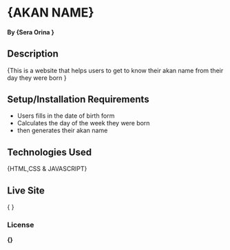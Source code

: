 # {AKAN NAME}
#### By **{Sera  Orina }**
## Description
{This is a website that helps users to get to know their akan name from their day they were born }
## Setup/Installation Requirements
* Users fills in the date of birth form
* Calculates the day of the week they were born
* then generates their akan name

## Technologies Used
{HTML,CSS & JAVASCRIPT}
## Live Site
  { <a href="https://seraorina.github.io/Akan/"></a>}
### License
 **{<a href="https://choosealicense.com/licenses/mit"></a>}**
  